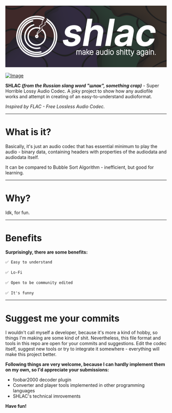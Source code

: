<p align="center"><a href="#"><img src="shlac_logo.png" alt="Image"></a></p>
<p align="left"><a href="#"><img src="https://img.shields.io/badge/project_quality-shittiest_shit-brown?style=plastic" alt="Image"></a></p>
<b>SHLAC <i>(from the Russian slang word "шлак", something crap)</i></b> - Super Horrible Lossy Audio Codec. A joky project to show how any audiofile works and attempt in creating of an easy-to-understand audioformat.

<i>Inspired by FLAC - Free Lossless Audio Codec.</i>

<hr>
<h1>What is it?</h1>
Basically, it's just an audio codec that has essential minimum to play the audio - binary data, containing headers with properties of the audiodata and audiodata itself.

It can be compared to Bubble Sort Algorithm - inefficient, but good for learning.

<hr>
<h1>Why?</h1>
Idk, for fun.

<hr>
<h1>Benefits</h1>
<b>Surprisingly, there are some benefits:</b>

```
✅ Easy to understand

✅ Lo-Fi

✅ Open to be community edited

✅ It's funny
```

<hr>
<h1>Suggest me your commits</h1>
I wouldn't call myself a developer, because it's more a kind of hobby, so things I'm making are some kind of shit.
Nevertheless, this file format and tools in this repo are open for your commits and suggestions.
Edit the codec itself, suggest new tools or try to integrate it somewhere - everything will make this project better.

<b>Following things are very welcome, because I can hardly implement them on my own, so I'd appreciate your submissions:</b>
- foobar2000 decoder plugin
- Converter and player tools implemented in other programming languages
- SHLAC's technical imrovements

<b>Have fun!</b>
